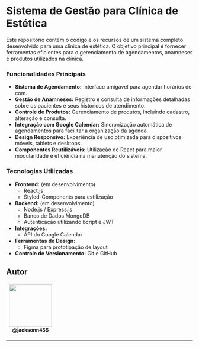 # Sistema de Gestão para Clínica de Estética

Este repositório contém o código e os recursos de um sistema completo desenvolvido para uma clínica de estética. O objetivo principal é fornecer ferramentas eficientes para o gerenciamento de agendamentos, anamneses e produtos utilizados na clínica.

### Funcionalidades Principais
- **Sistema de Agendamento:** Interface amigável para agendar horários de com.
- **Gestão de Anamneses:** Registro e consulta de informações detalhadas sobre os pacientes e seus históricos de atendimento.
- **Controle de Produtos:** Gerenciamento de produtos, incluindo cadastro, alteração e consulta.
- **Integração com Google Calendar:** Sincronização automática de agendamentos para facilitar a organização da agenda.
- **Design Responsivo:** Experiência de uso otimizada para dispositivos móveis, tablets e desktops.
- **Componentes Reutilizáveis:** Utilização de React para maior modularidade e eficiência na manutenção do sistema.

### Tecnologias Utilizadas
- **Frontend:** (em desenvolvimento)
  - React.js
  - Styled-Components para estilização
- **Backend:** (em desenvolvimento)
  - Node.js / Express.js
  - Banco de Dados MongoDB
  - Autenticação utilizando bcript e JWT
- **Integrações:**
  - API do Google Calendar
- **Ferramentas de Design:**
  - Figma para prototipação de layout
- **Controle de Versionamento:** Git e GitHub

## Autor

 | [<img src="https://avatars1.githubusercontent.com/u/46221221?s=460&u=0d161e390cdad66e925f3d52cece6c3e65a23eb2&v=4" width=115><br><sub>@jacksonn455</sub>](https://github.com/jacksonn455) |
  | :---: |

--------------------